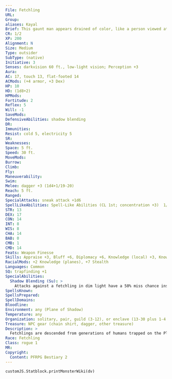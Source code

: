 ```yaml
---
File: Fetchling
URL: 
Group: 
aliases: Kayal
Brief: This gaunt man appears drained of color, like a person viewed at twilight or in a dark alley.
CR: 1/2
XP: 200
Alignment: N
Size: Medium
Type: outsider
SubType: (native)
Initiative: 3
Senses: darkvision 60 ft., low-light vision; Perception +3
Aura: 
AC: 17, touch 13, flat-footed 14
ACMods: (+4 armor, +3 Dex)
HP: 10
HD: (1d8+2)
HPMods: 
Fortitude: 2
Reflex: 5
Will: -1
SaveMods: 
DefensiveAbilities: shadow blending
DR: 
Immunities: 
Resist: cold 5, electricity 5
SR: 
Weaknesses: 
Space: 5 ft.
Speed: 30 ft.
MoveMods: 
Burrow: 
Climb: 
Fly: 
Maneuverability: 
Swim: 
Melee: dagger +3 (1d4+1/19-20)
Reach: 5 ft.
Ranged: 
SpecialAttacks: sneak attack +1d6
SpellLikeAbilities: Spell-Like Abilities (CL 1st; concentration +3)  1/day-disguise self (humanoid only)
STR: 13
DEX: 17
CON: 14
INT: 8
WIS: 8
CHA: 14
BAB: 0
CMB: 1
CMD: 14
Feats: Weapon Finesse
Skills: Appraise +3, Bluff +6, Diplomacy +6, Knowledge (local) +3, Knowledge (planes) +2, Perception +3, Sense Motive +3, Stealth +7
RacialMods: +2 Knowledge (planes), +7 Stealth
Languages: Common
SQ: trapfinding +1
SpecialAbilities:
  Shadow Blending (Su): >
    Attacks against a fetchling in dim light have a 50% miss chance instead of the normal 20% miss chance. This ability does not grant total concealment; it just increases the miss chance.
SpellsKnown: 
SpellsPrepared: 
SpellDomains: 
Bloodline: 
Environment: any (Plane of Shadow)
Temperature: any
Organization: solitary, pair, guild (3-12), or enclave (13-30 plus 1-4 2nd-4th level rogue spies, 1-4 2nd-4th level sorcerers, and 1 3rd-6th level fighter/rogue leader)
Treasure: NPC gear (chain shirt, dagger, other treasure)
Description: >
  Fetchlings are descended from generations of humans trapped on the Plane of Shadow. Infused with the essence of that plane, they are more and less than human, and often serve as middlemen in planar trade and politics. Other than their yellow eyes, their flesh has no color-it is either stark white, midnight black, or a shade of gray. On the Material Plane, they conceal themselves with heavy clothing or dim light so they can work without prejudice. The name "fetchling" is a human word; their own name for their race is kayal, meaning "shadow people."  A fetchling stands 6 feet tall, but is generally lithe and wiry of frame, weighing only 150 pounds. Fetchlings live as long as half-elves.  FETCHLING CHARACTERS  Fetchlings are defined by their class levels-they do not possess racial HD. They have the following racial traits.  +2 Dexterity, +2 Charisma, -2 Wisdom: Fetchlings are quick and forceful, but often strange and easily distracted by errant thoughts.  Darkvision: Fetchlings see in the dark up to 60 feet.  Low-Light Vision: Fetchlings can see twice as far as humans in conditions of dim light.  Skilled: Fetchlings have a +2 racial bonus on Knowledge (planes) and Stealth checks.  Shadow Blending: See above.  Shadowy Resistance: Fetchlings have cold resistance 5 and electricity resistance 5.  Spell-Like Abilities (Sp): A fetchling can use disguise self once per day as a spell-like ability. It can assume the form of any humanoid creature using this spell-like ability. When a fetchling reaches 9th level in any combination of classes, it gains shadow walk (self only) as a spell-like ability usable once per day, and at 13th level, it gains plane shift (self only, to the Plane of Shadow or the Material Plane only) usable once per day. A fetchling's caster level is equal to its total Hit Dice.  Languages Fetchlings begin play speaking Common. A fetchling with a high Intelligence score can choose any of the following languages: Aklo, Aquan, Auran, Draconic, D'ziriak (understanding only, cannot speak), Ignan, Terran, and any regional human tongue.
Race: Fetchling
Class: rogue 1
MR: 
Copyright:
  Content: PFRPG Bestiary 2
---
```

```dataviewjs
customJS.Statblock.printMonsterWiki(dv)
```
